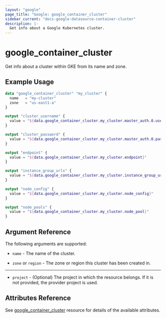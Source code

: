 ```yaml
---
layout: "google"
page_title: "Google: google_container_cluster"
sidebar_current: "docs-google-datasource-container-cluster"
description: |-
  Get info about a Google Kubernetes cluster.
---
```


# google\_container\_cluster

Get info about a cluster within GKE from its name and zone.

## Example Usage

```tf
data "google_container_cluster" "my_cluster" {
  name   = "my-cluster"
  zone   = "us-east1-a"
}

output "cluster_username" {
  value = "${data.google_container_cluster.my_cluster.master_auth.0.username}"
}

output "cluster_password" {
  value = "${data.google_container_cluster.my_cluster.master_auth.0.password}"
}

output "endpoint" {
  value = "${data.google_container_cluster.my_cluster.endpoint}"
}

output "instance_group_urls" {
  value = "${data.google_container_cluster.my_cluster.instance_group_urls}"
}

output "node_config" {
  value = "${data.google_container_cluster.my_cluster.node_config}"
}

output "node_pools" {
  value = "${data.google_container_cluster.my_cluster.node_pool}"
}
```

## Argument Reference

The following arguments are supported:

* `name` - The name of the cluster.

* `zone` or `region` - The zone or region this cluster has been created in.

- - -

* `project` - (Optional) The project in which the resource belongs. If it
    is not provided, the provider project is used.

## Attributes Reference

See [google_container_cluster](https://www.terraform.io/docs/providers/google/r/container_cluster.html) resource for details of the available attributes.